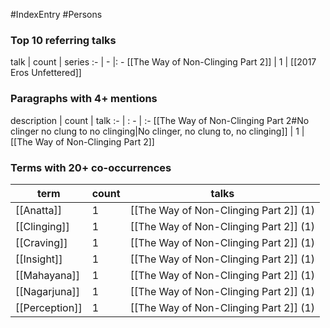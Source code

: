 #IndexEntry #Persons

### Top 10 referring talks
talk | count | series
:- | - |: -
[[The Way of Non-Clinging Part 2]] | 1 | [[2017 Eros Unfettered]]

### Paragraphs with 4+ mentions
description | count | talk
:- | : - | :-
[[The Way of Non-Clinging Part 2#No clinger no clung to no clinging\|No clinger, no clung to, no clinging]] | 1 | [[The Way of Non-Clinging Part 2]]

### Terms with 20+ co-occurrences
term | count | talks
-|-|-
[[Anatta]] | 1 | <span class="counts">[[The Way of Non-Clinging Part 2]] (1)</span> 
[[Clinging]] | 1 | <span class="counts">[[The Way of Non-Clinging Part 2]] (1)</span> 
[[Craving]] | 1 | <span class="counts">[[The Way of Non-Clinging Part 2]] (1)</span> 
[[Insight]] | 1 | <span class="counts">[[The Way of Non-Clinging Part 2]] (1)</span> 
[[Mahayana]] | 1 | <span class="counts">[[The Way of Non-Clinging Part 2]] (1)</span> 
[[Nagarjuna]] | 1 | <span class="counts">[[The Way of Non-Clinging Part 2]] (1)</span> 
[[Perception]] | 1 | <span class="counts">[[The Way of Non-Clinging Part 2]] (1)</span> 

